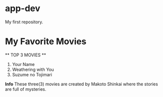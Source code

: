 # app-dev
My first repository.

# My Favorite Movies
** TOP 3 MOVIES **
1. Your Name
2. Weathering with You
3. Suzume no Tojimari

**Info**
These three(3) movies are created by Makoto Shinkai where the stories are full of mysteries.
